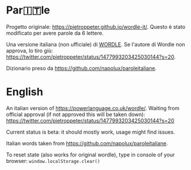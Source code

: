 # Par🇮🇹le

Progetto originale: https://pietroppeter.github.io/wordle-it/.
Questo è stato modificato per avere parole da 6 lettere.

Una versione italiana (non ufficiale) di [WORDLE](https://powerlanguage.co.uk/wordle/). Se l'autore di Wordle non approva, lo tiro giù: https://twitter.com/pietroppeter/status/1477993203425030144?s=20.

Dizionario preso da https://github.com/napolux/paroleitaliane.

# English

An italian version of https://powerlanguage.co.uk/wordle/. Waiting from official approval (if not approved this will be taken down): https://twitter.com/pietroppeter/status/1477993203425030144?s=20

Current status is beta: it should mostly work, usage might find issues.

Italian words taken from https://github.com/napolux/paroleitaliane.

To reset state (also works for original wordle), type in console of your browser: `window.localStorage.clear()`
